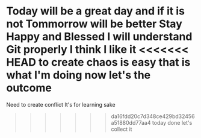 Today will be a great day and if it is not
Tommorrow will be better
Stay Happy and Blessed
I will understand Git properly
I think I like it
<<<<<<< HEAD
to create chaos is easy
that is what I'm doing now
let's the outcome
=======
Need to create conflict
It's for learning sake
>>>>>>> da16fdd20c7d348ce429bd32456a51880dd77aa4
today
done
let's collect it
